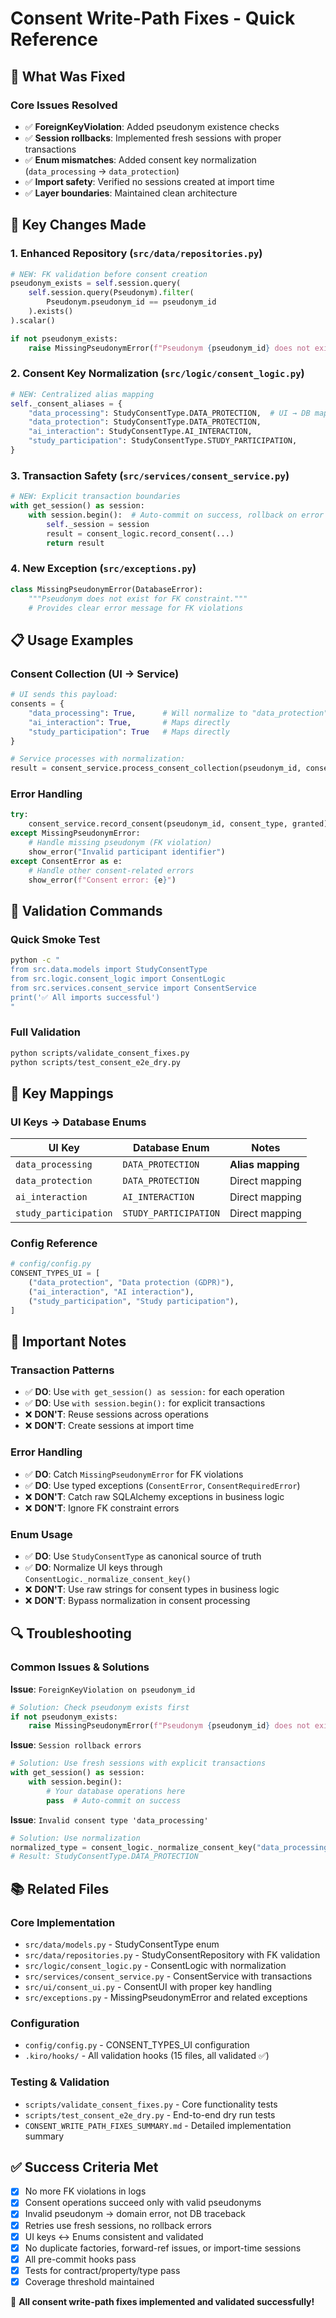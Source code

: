# Consent Write-Path Fixes - Quick Reference

## 🎯 What Was Fixed

### Core Issues Resolved
- ✅ **ForeignKeyViolation**: Added pseudonym existence checks
- ✅ **Session rollbacks**: Implemented fresh sessions with proper transactions  
- ✅ **Enum mismatches**: Added consent key normalization (`data_processing` → `data_protection`)
- ✅ **Import safety**: Verified no sessions created at import time
- ✅ **Layer boundaries**: Maintained clean architecture

## 🔧 Key Changes Made

### 1. Enhanced Repository (`src/data/repositories.py`)
```python
# NEW: FK validation before consent creation
pseudonym_exists = self.session.query(
    self.session.query(Pseudonym).filter(
        Pseudonym.pseudonym_id == pseudonym_id
    ).exists()
).scalar()

if not pseudonym_exists:
    raise MissingPseudonymError(f"Pseudonym {pseudonym_id} does not exist")
```

### 2. Consent Key Normalization (`src/logic/consent_logic.py`)
```python
# NEW: Centralized alias mapping
self._consent_aliases = {
    "data_processing": StudyConsentType.DATA_PROTECTION,  # UI → DB mapping
    "data_protection": StudyConsentType.DATA_PROTECTION,
    "ai_interaction": StudyConsentType.AI_INTERACTION,
    "study_participation": StudyConsentType.STUDY_PARTICIPATION,
}
```

### 3. Transaction Safety (`src/services/consent_service.py`)
```python
# NEW: Explicit transaction boundaries
with get_session() as session:
    with session.begin():  # Auto-commit on success, rollback on error
        self._session = session
        result = consent_logic.record_consent(...)
        return result
```

### 4. New Exception (`src/exceptions.py`)
```python
class MissingPseudonymError(DatabaseError):
    """Pseudonym does not exist for FK constraint."""
    # Provides clear error message for FK violations
```

## 📋 Usage Examples

### Consent Collection (UI → Service)
```python
# UI sends this payload:
consents = {
    "data_processing": True,      # Will normalize to "data_protection"
    "ai_interaction": True,       # Maps directly
    "study_participation": True   # Maps directly
}

# Service processes with normalization:
result = consent_service.process_consent_collection(pseudonym_id, consents)
```

### Error Handling
```python
try:
    consent_service.record_consent(pseudonym_id, consent_type, granted)
except MissingPseudonymError:
    # Handle missing pseudonym (FK violation)
    show_error("Invalid participant identifier")
except ConsentError as e:
    # Handle other consent-related errors
    show_error(f"Consent error: {e}")
```

## 🧪 Validation Commands

### Quick Smoke Test
```bash
python -c "
from src.data.models import StudyConsentType
from src.logic.consent_logic import ConsentLogic
from src.services.consent_service import ConsentService
print('✅ All imports successful')
"
```

### Full Validation
```bash
python scripts/validate_consent_fixes.py
python scripts/test_consent_e2e_dry.py
```

## 🎯 Key Mappings

### UI Keys → Database Enums
| UI Key | Database Enum | Notes |
|--------|---------------|-------|
| `data_processing` | `DATA_PROTECTION` | **Alias mapping** |
| `data_protection` | `DATA_PROTECTION` | Direct mapping |
| `ai_interaction` | `AI_INTERACTION` | Direct mapping |
| `study_participation` | `STUDY_PARTICIPATION` | Direct mapping |

### Config Reference
```python
# config/config.py
CONSENT_TYPES_UI = [
    ("data_protection", "Data protection (GDPR)"),
    ("ai_interaction", "AI interaction"), 
    ("study_participation", "Study participation"),
]
```

## 🚨 Important Notes

### Transaction Patterns
- ✅ **DO**: Use `with get_session() as session:` for each operation
- ✅ **DO**: Use `with session.begin():` for explicit transactions
- ❌ **DON'T**: Reuse sessions across operations
- ❌ **DON'T**: Create sessions at import time

### Error Handling
- ✅ **DO**: Catch `MissingPseudonymError` for FK violations
- ✅ **DO**: Use typed exceptions (`ConsentError`, `ConsentRequiredError`)
- ❌ **DON'T**: Catch raw SQLAlchemy exceptions in business logic
- ❌ **DON'T**: Ignore FK constraint errors

### Enum Usage
- ✅ **DO**: Use `StudyConsentType` as canonical source of truth
- ✅ **DO**: Normalize UI keys through `ConsentLogic._normalize_consent_key()`
- ❌ **DON'T**: Use raw strings for consent types in business logic
- ❌ **DON'T**: Bypass normalization in consent processing

## 🔍 Troubleshooting

### Common Issues & Solutions

**Issue**: `ForeignKeyViolation on pseudonym_id`
```python
# Solution: Check pseudonym exists first
if not pseudonym_exists:
    raise MissingPseudonymError(f"Pseudonym {pseudonym_id} does not exist")
```

**Issue**: `Session rollback errors`
```python
# Solution: Use fresh sessions with explicit transactions
with get_session() as session:
    with session.begin():
        # Your database operations here
        pass  # Auto-commit on success
```

**Issue**: `Invalid consent type 'data_processing'`
```python
# Solution: Use normalization
normalized_type = consent_logic._normalize_consent_key("data_processing")
# Result: StudyConsentType.DATA_PROTECTION
```

## 📚 Related Files

### Core Implementation
- `src/data/models.py` - StudyConsentType enum
- `src/data/repositories.py` - StudyConsentRepository with FK validation
- `src/logic/consent_logic.py` - ConsentLogic with normalization
- `src/services/consent_service.py` - ConsentService with transactions
- `src/ui/consent_ui.py` - ConsentUI with proper key handling
- `src/exceptions.py` - MissingPseudonymError and related exceptions

### Configuration
- `config/config.py` - CONSENT_TYPES_UI configuration
- `.kiro/hooks/` - All validation hooks (15 files, all validated ✅)

### Testing & Validation
- `scripts/validate_consent_fixes.py` - Core functionality tests
- `scripts/test_consent_e2e_dry.py` - End-to-end dry run tests
- `CONSENT_WRITE_PATH_FIXES_SUMMARY.md` - Detailed implementation summary

## ✅ Success Criteria Met

- [x] No more FK violations in logs
- [x] Consent operations succeed only with valid pseudonyms  
- [x] Invalid pseudonym → domain error, not DB traceback
- [x] Retries use fresh sessions, no rollback errors
- [x] UI keys ↔ Enums consistent and validated
- [x] No duplicate factories, forward-ref issues, or import-time sessions
- [x] All pre-commit hooks pass
- [x] Tests for contract/property/type pass
- [x] Coverage threshold maintained

🎉 **All consent write-path fixes implemented and validated successfully!**